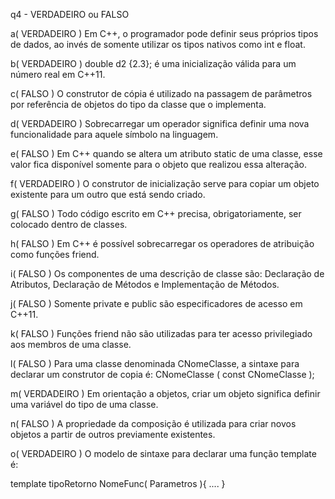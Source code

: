 q4 - VERDADEIRO ou FALSO


a( VERDADEIRO ) Em C++, o programador pode definir seus próprios tipos de dados, ao invés de somente utilizar os tipos
nativos como int e float.

b( VERDADEIRO ) double d2 {2.3}; é uma inicialização válida para um número real em C++11.

c( FALSO ) O construtor de cópia é utilizado na passagem de parâmetros por referência de objetos do tipo da
classe que o implementa.

d( VERDADEIRO ) Sobrecarregar um operador significa definir uma nova funcionalidade para aquele símbolo na
linguagem.

e( FALSO ) Em C++ quando se altera um atributo static de uma classe, esse valor fica disponível somente para
o objeto que realizou essa alteração.

f( VERDADEIRO ) O construtor de inicialização serve para copiar um objeto existente para um outro que está sendo
criado.

g( FALSO ) Todo código escrito em C++ precisa, obrigatoriamente, ser colocado dentro de classes.

h( FALSO ) Em C++ é possível sobrecarregar os operadores de atribuição como funções friend.

i( FALSO ) Os componentes de uma descrição de classe são: Declaração de Atributos, Declaração de Métodos e
Implementação de Métodos.

j( FALSO ) Somente private e public são especificadores de acesso em C++11.

k( FALSO ) Funções friend não são utilizadas para ter acesso privilegiado aos membros de uma classe.

l( FALSO ) Para uma classe denominada CNomeClasse, a sintaxe para declarar um construtor de copia é:
CNomeClasse ( const CNomeClasse );

m( VERDADEIRO ) Em orientação a objetos, criar um objeto significa definir uma variável do tipo de uma classe.

n( FALSO ) A propriedade da composição é utilizada para criar novos objetos a partir de outros previamente
existentes.

o( VERDADEIRO ) O modelo de sintaxe para declarar uma função template é:

template <typename T> tipoRetorno NomeFunc( Parametros ){ .... }